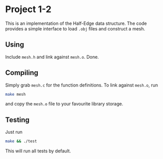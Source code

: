 # Project 1-2

This is an implementation of the Half-Edge data structure.
The code provides a simple interface to load `.obj` files and construct a mesh.

## Using

Include `mesh.h` and link against `mesh.o`. Done.

## Compiling

Simply grab `mesh.c` for the function definitions. To link against `mesh.o`, run

```bash
make mesh
```

and copy the `mesh.o` file to your favourite library storage.

## Testing

Just run

```bash
make && ./test 
```

This will run all tests by default.

